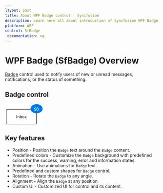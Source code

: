 ```yaml
---
layout: post
title: About WPF Badge control | Syncfusion
description: Learn here all about introduction of Syncfusion WPF Badge (SfBadge) control, its elements and more details.
platform: WPF
control: SfBadge
 documentation: ug
---
```


# WPF Badge (SfBadge) Overview

[Badge](https://help.syncfusion.com/cr/wpf/Syncfusion.Windows.Controls.Notification.SfBadge.html) control used to notify users of new or unread messages, notifications, or the status of something. 

## Badge control

![WPF Badge Control](Getting-Started_images/wpf-badge-control.gif)

## Key features

* Position - Position the `Badge` text around the `Badge` content.
* Predefined colors - Customize the `Badge` background with predefined colors for the success, warning, error and information states.
* Animation - Use animations for `Badge` text.
* Predefined and custom shapes for `Badge` control.
* Rotation - Rotate the `Badge` to any angle.
* Alignment - Align the `Badge` at any position
* Custom UI - Customized UI for control and its content.



